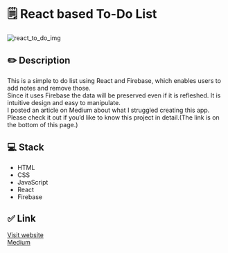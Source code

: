 # 🗒 React based To-Do List

![react_to_do_img](https://marieotaki.com/static/media/react_note_demo.3abb604d.gif)

## ✏️ Description
This is a simple to do list using React and Firebase, which enables users to add notes and remove those. <br>
Since it uses Firebase the data will be preserved even if it is refleshed. It is intuitive design and easy to manipulate. <br>
I posted an article on Medium about what I struggled creating this app.<br> 
Please check it out if you’d like to know this project in detail.(The link is on the bottom of this page.)

## 💻 Stack
- HTML
- CSS
- JavaScript
- React
- Firebase

## ✅ Link
[Visit website](https://reactnote-93fb1.web.app/)<br>
[Medium](https://medium.com/@marieotaki/i-dont-know-what-react-exactly-is-although-i-ve-created-an-app-using-it-e0aaf7dcabc5)
